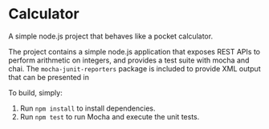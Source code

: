 Calculator
==========
A simple node.js project that behaves like a pocket calculator.

The project contains a simple node.js application that exposes REST APIs
to perform arithmetic on integers, and provides a test suite with mocha
and chai.  The `mocha-junit-reporters` package is included to provide XML
output that can be presented in 

To build, simply:

1. Run `npm install` to install dependencies.
2. Run `npm test` to run Mocha and execute the unit tests.
